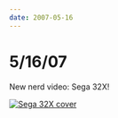 ```yaml
---
date: 2007-05-16
---
```

# 5/16/07

New nerd video: Sega 32X!

[![Sega 32X cover](https://i.imgur.com/Oh4QhXu.jpg)](https://web.archive.org/web/20080719180218/http://www.gametrailers.com/player.php?id=19558&type=mov)